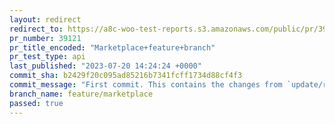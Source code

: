 ```yaml
---
layout: redirect
redirect_to: https://a8c-woo-test-reports.s3.amazonaws.com/public/pr/39121/api/index.html
pr_number: 39121
pr_title_encoded: "Marketplace+feature+branch"
pr_test_type: api
last_published: "2023-07-20 14:24:24 +0000"
commit_sha: b2429f20c095ad85216b7341fcff1734d88cf4f3
commit_message: "First commit. This contains the changes from `update/react-marketplac…"
branch_name: feature/marketplace
passed: true
---
```

